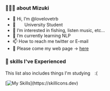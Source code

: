 ### 🧑🏻‍🎓 about Mizuki
- 👋 Hi, I’m @lovelovetrb
- 🏫　　University Student 
- 👀 I’m interested in fishing, listen music, etc...
- 🌱 I’m currently learning NLP
- 📫 How to reach me twitter or E-mail
- 🙏 Please come my web page -> [here](https://lovelovetrb.github.io/)

###  🌱 skills I've Experienced
This list also includes things I'm studying　:(

[![My Skills](https://skillicons.dev/icons?i=py,html,css,js,ts,nodejs,react,nextjs,netlify,firebase,gatsby,graphql,java,docker,git,github,linux,lua,md,mysql,vscode,vim,neovim,figma,)](https://skillicons.dev)


<!---
lovelovetrb/lovelovetrb is a ✨ special ✨ repository because its `README.md` (this file) appears on your GitHub profile.
You can click the Preview link to take a look at your changes.
--->
